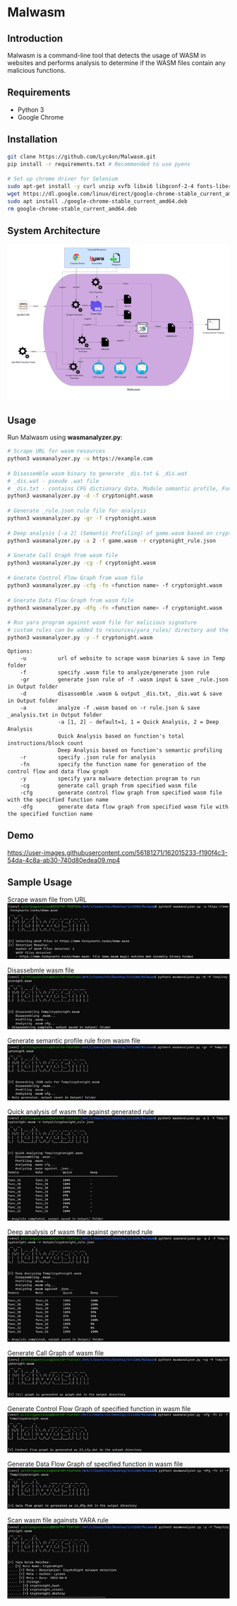 # Malwasm
## Introduction
Malwasm is a command-line tool that detects the usage of WASM in websites and performs analysis to determine if the WASM files contain any malicious functions.

## Requirements
- Python 3
- Google Chrome 

## Installation

```bash
git clone https://github.com/Lyc4on/Malwasm.git
pip install -r requirements.txt # Recommended to use pyenv

# Set up chrome driver for Selenium
sudo apt-get install -y curl unzip xvfb libxi6 libgconf-2-4 fonts-liberation
wget https://dl.google.com/linux/direct/google-chrome-stable_current_amd64.deb
sudo apt install ./google-chrome-stable_current_amd64.deb
rm google-chrome-stable_current_amd64.deb
```

## System Architecture
![](src/System_Architecture.png)

## Usage
Run Malwasm using **wasmanalyzer.py**:

```bash
# Scrape URL for wasm resources
python3 wasmanalyzer.py -u https://example.com

# Disassemble wasm binary to generate _dis.txt & _dis.wat
# _dis.wat - pseudo .wat file
# _dis.txt - contains CFG dictionary data, Module semantic profile, Functions' profile
python3 wasmanalyzer.py -d -f cryptonight.wasm

# Generate _rule.json rule file for analysis
python3 wasmanalyzer.py -gr -f cryptonight.wasm

# Deep analysis [-a 2] (Semantic Profiling) of game.wasm based on cryptonight_rule.json 
python3 wasmanalyzer.py -a 2 -f game.wasm -r cryptonight_rule.json

# Gnerate Call Graph from wasm file 
python3 wasmanalyzer.py -cg -f cryptonight.wasm 

# Gnerate Control Flow Graph from wasm file 
python3 wasmanalyzer.py -cfg -fn <function name> -f cryptonight.wasm 

# Gnerate Data Flow Graph from wasm file 
python3 wasmanalyzer.py -dfg -fn <function name> -f cryptonight.wasm 

# Run yara program against wasm file for malicious signature
# custom rules can be added to resources/yara_rules/ directory and the program will compile the rules
python3 wasmanalyzer.py -y -f cryptonight.wasm 
```


```
Options:
    -u          url of website to scrape wasm binaries & save in Temp folder
    -f          specify .wasm file to analyze/generate json rule
    -gr         generate json rule of -f .wasm input & save _rule.json in Output folder
    -d          disassemble .wasm & output _dis.txt, _dis.wat & save in Output folder
    -a          analyze -f .wasm based on -r rule.json & save _analysis.txt in Output folder
                -a [1, 2] - default=1, 1 = Quick Analysis, 2 = Deep Analysis
                Quick Analysis based on function's total instructions/block count
                Deep Analysis based on function's semantic profiling
    -r          specify .json rule for analysis
    -fn         specify the function name for generation of the control flow and data flow graph
    -y          specify yara malware detection program to run
    -cg         generate call graph from specified wasm file
    -cfg        generate control flow graph from specified wasm file with the specified function name
    -dfg        generate data flow graph from specified wasm file with the specified function name
```

## Demo
https://user-images.githubusercontent.com/56181271/162015233-f190f4c3-54da-4c8a-ab30-740d80edea09.mp4

## Sample Usage
Scrape wasm file from URL
![](src/01_url.png)

Disassebmle wasm file
![](src/02_dis.png)

Generate semantic profile rule from wasm file
![](src/03_gr.png)

Quick analysis of wasm file against generated rule
![](src/04_a_1.png)

Deep analysis of wasm file against generated rule
![](src/05_a_2.png)

Generate Call Graph of wasm file
![](src/06_cg.png)

Generate Control Flow Graph of specified function in wasm file
![](src/07_cfg.png)

Generate Data Flow Graph of specified function in wasm file
![](src/08_dfg.png)

Scan wasm file againsts YARA rule
![](src/09_yara.png)

